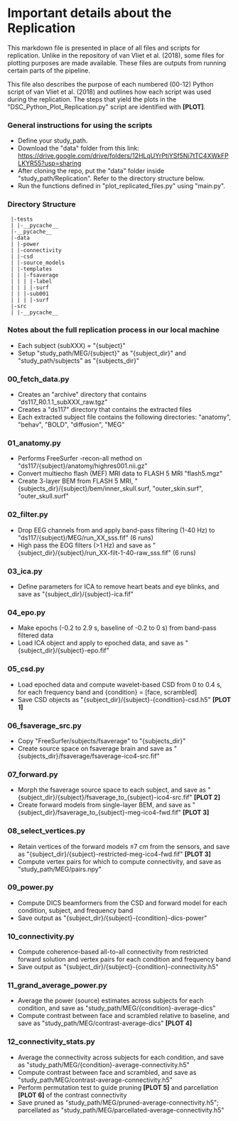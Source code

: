 <h1> Important details about the Replication </h1>

This markdown file is presented in place of all files and scripts for replication. Unlike in the repository of van Vliet et al. (2018), some files for plotting purposes are made available. These files are outputs from running certain parts of the pipeline.

This file also describes the purpose of each numbered (00-12) Python script of van Vliet et al. (2018) and outlines how each script was used during the replication. The steps that yield the plots in the "DSC_Python_Plot_Replication.py" script are identified with **[PLOT]**.

<h3> General instructions for using the scripts </h3>

* Define your study_path. 
* Download the "data" folder from this link: https://drive.google.com/drive/folders/12HLqUYrPtiYSf5Ni7tTC4XWkFPLKYR55?usp=sharing
* After cloning the repo, put the "data" folder inside "study_path/Replication". Refer to the directory structure below.
* Run the functions defined in "plot_replicated_files.py" using "main.py".

<h3> Directory Structure </h3>

```
 |-tests
 | |-__pycache__
 |-__pycache__
 |-data
 | |-power
 | |-connectivity
 | |-csd
 | |-source_models
 | |-templates
 | | |-fsaverage
 | | | |-label
 | | | |-surf
 | | |-sub001
 | | | |-surf
 |-src
 | |-__pycache__
```

<h3> Notes about the full replication process in our local machine </h3>

* Each subject (subXXX) = "{subject}"
* Setup "study_path/MEG/{subject}" as "{subject_dir}" and "study_path/subjects" as "{subjects_dir}"

<h3> 00_fetch_data.py </h3>

* Creates an "archive" directory that contains "ds117_R0.1.1_subXXX_raw.tgz"
* Creates a "ds117" directory that contains the extracted files
* Each extracted subject file contains the following directories: "anatomy", "behav", "BOLD", "diffusion", "MEG"

<h3> 01_anatomy.py </h3>

* Performs FreeSurfer -recon-all method on "ds117/{subject}/anatomy/highres001.nii.gz"
* Convert multiecho flash (MEF) MRI data to FLASH 5 MRI "flash5.mgz"
* Create 3-layer BEM from FLASH 5 MRI, "{subjects_dir}/{subject}/bem/inner_skull.surf, "outer_skin.surf", "outer_skull.surf"

<h3> 02_filter.py </h3>

* Drop EEG channels from and apply band-pass filtering (1-40 Hz) to "ds117/{subject}/MEG/run_XX_sss.fif" (6 runs)
* High pass the EOG filters (>1 Hz) and save as "{subject_dir}/{subject}/run_XX-filt-1-40-raw_sss.fif" (6 runs)

<h3> 03_ica.py </h3>

* Define parameters for ICA to remove heart beats and eye blinks, and save as "{subject_dir}/{subject}-ica.fif"

<h3> 04_epo.py </h3>

* Make epochs (-0.2 to 2.9 s, baseline of -0.2 to 0 s) from band-pass filtered data
* Load ICA object and apply to epoched data, and save as "{subject_dir}/{subject}-epo.fif"

<h3> 05_csd.py </h3>

* Load epoched data and compute wavelet-based CSD from 0 to 0.4 s, for each frequency band and {condition} = [face, scrambled]
* Save CSD objects as "{subject_dir}/{subject}-{condition}-csd.h5" **[PLOT 1]**

<h3> 06_fsaverage_src.py </h3>

* Copy "FreeSurfer/subjects/fsaverage" to "{subjects_dir}"
* Create source space on fsaverage brain and save as "{subjects_dir}/fsaverage/fsaverage-ico4-src.fif"

<h3> 07_forward.py </h3>

* Morph the fsaverage source space to each subject, and save as "{subject_dir}/{subject}/fsaverage_to_{subject}-ico4-src.fif" **[PLOT 2]**
* Create forward models from single-layer BEM, and save as "{subject_dir}/fsaverage_to_{subject}-meg-ico4-fwd.fif" **[PLOT 3]**

<h3> 08_select_vertices.py </h3>

* Retain vertices of the forward models ≤7 cm from the sensors, and save as "{subject_dir}/{subject}-restricted-meg-ico4-fwd.fif" **[PLOT 3]**
* Compute vertex pairs for which to compute connectivity, and save as "study_path/MEG/pairs.npy"

<h3> 09_power.py </h3>

* Compute DICS beamformers from the CSD and forward model for each condition, subject, and frequency band
* Save output as "{subject_dir}/{subject}-{condition}-dics-power"

<h3> 10_connectivity.py </h3>

* Compute coherence-based all-to-all connectivity from restricted forward solution and vertex pairs for each condition and frequency band
* Save output as "{subject_dir}/{subject}-{condition}-connectivity.h5"

<h3> 11_grand_average_power.py </h3>

* Average the power (source) estimates across subjects for each condition, and save as "study_path/MEG/{condition}-average-dics"
* Compute contrast between face and scrambled relative to baseline, and save as "study_path/MEG/contrast-average-dics" **[PLOT 4]**

<h3> 12_connectivity_stats.py </h3>

* Average the connectivity across subjects for each condition, and save as "study_path/MEG/{condition}-average-connectivity.h5"
* Compute contrast between face and scrambled, and save as "study_path/MEG/contrast-average-connectivity.h5"
* Perform permutation test to guide pruning **[PLOT 5]** and parcellation **[PLOT 6]** of the contrast connectivity
* Save pruned as "study_path/MEG/pruned-average-connectivity.h5"; parcellated as "study_path/MEG/parcellated-average-connectivity.h5"
